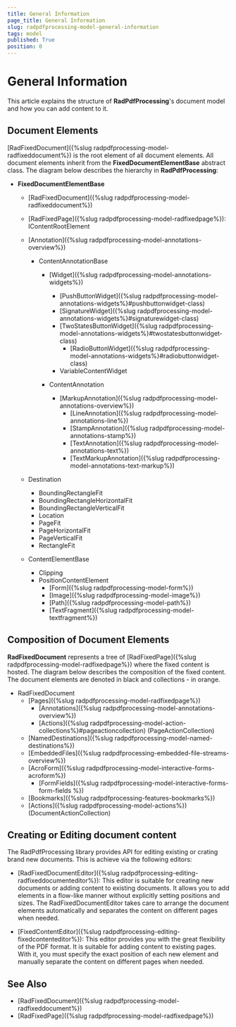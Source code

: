 ```yaml
---
title: General Information
page_title: General Information
slug: radpdfprocessing-model-general-information
tags: model
published: True
position: 0
---
```


# General Information

This article explains the structure of __RadPdfProcessing__'s document model and how you can add content to it.

## Document Elements

[RadFixedDocument]({%slug radpdfprocessing-model-radfixeddocument%}) is the root element of all document elements. All document elements inherit from the __FixedDocumentElementBase__ abstract class. The diagram below describes the hierarchy in __RadPdfProcessing__:

* **FixedDocumentElementBase**
  * [RadFixedDocument]({%slug radpdfprocessing-model-radfixeddocument%})
  * [RadFixedPage]({%slug radpdfprocessing-model-radfixedpage%}): IContentRootElement
  * [Annotation]({%slug radpdfprocessing-model-annotations-overview%})
    * ContentAnnotationBase
      * [Widget]({%slug radpdfprocessing-model-annotations-widgets%})
        * [PushButtonWidget]({%slug radpdfprocessing-model-annotations-widgets%}#pushbuttonwidget-class)
        * [SignatureWidget]({%slug radpdfprocessing-model-annotations-widgets%}#signaturewidget-class)
        * [TwoStatesButtonWidget]({%slug radpdfprocessing-model-annotations-widgets%}#twostatesbuttonwidget-class)
          * [RadioButtonWidget]({%slug radpdfprocessing-model-annotations-widgets%}#radiobuttonwidget-class)
        * VariableContentWidget

      * ContentAnnotation
        * [MarkupAnnotation]({%slug radpdfprocessing-model-annotations-overview%})
          * [LineAnnotation]({%slug radpdfprocessing-model-annotations-line%})
          * [StampAnnotation]({%slug radpdfprocessing-model-annotations-stamp%})
          * [TextAnnotation]({%slug radpdfprocessing-model-annotations-text%})
          * [TextMarkupAnnotation]({%slug radpdfprocessing-model-annotations-text-markup%})

  * Destination
    * BoundingRectangleFit
    * BoundingRectangleHorizontalFit
    * BoundingRectangleVerticalFit
    * Location
    * PageFit
    * PageHorizontalFit
    * PageVerticalFit
    * RectangleFit
  * ContentElementBase
    * Clipping
    * PositionContentElement
      * [Form]({%slug radpdfprocessing-model-form%})
      * [Image]({%slug radpdfprocessing-model-image%})
      * [Path]({%slug radpdfprocessing-model-path%})
      * [TextFragment]({%slug radpdfprocessing-model-textfragment%})

<!-- ![Rad Pdf Processing Model 01](images/RadPdfProcessing_Model_01.png) -->

## Composition of Document Elements

__RadFixedDocument__ represents a tree of [RadFixedPage]({%slug radpdfprocessing-model-radfixedpage%}) where the fixed content is hosted. The diagram below describes the composition of the fixed content. The document elements are denoted in black and collections - in orange.

 * RadFixedDocument
   * [Pages]({%slug radpdfprocessing-model-radfixedpage%}) 
     * [Annotations]({%slug radpdfprocessing-model-annotations-overview%})
     * [Actions]({%slug radpdfprocessing-model-action-collections%}#pageactioncollection) (PageActionCollection)
   * [NamedDestinations]({%slug radpdfprocessing-model-named-destinations%})
   * [EmbeddedFiles]({%slug radpdfprocessing-embedded-file-streams-overview%})
   * [AcroForm]({%slug radpdfprocessing-model-interactive-forms-acroform%})
      * [FormFields]({%slug radpdfprocessing-model-interactive-forms-form-fields %})
   * [Bookmarks]({%slug radpdfprocessing-features-bookmarks%})
   * [Actions]({%slug radpdfprocessing-model-actions%}) (DocumentActionCollection)

<!-- ![Rad Pdf Processing Model 02](images/RadPdfProcessing_Model_02.png) -->

## Creating or Editing document content 

The RadPdfProcessing library provides API for editing existing or crating brand new documents. This is achieve via the following editors: 
* [RadFixedDocumentEditor]({%slug radpdfprocessing-editing-radfixeddocumenteditor%}): This editor is suitable for creating new documents or adding content to existing documents. It allows you to add elements in a flow-like manner without explicitly setting positions and sizes. The RadFixedDocumentEditor takes care to arrange the document elements automatically and separates the content on different pages when needed.


* [FixedContentEditor]({%slug radpdfprocessing-editing-fixedcontenteditor%}): This editor provides you with the great flexibility of the PDF format. It is suitable for adding content to existing pages. With it, you must specify the exact position of each new element and manually separate the content on different pages when needed.

## See Also

 * [RadFixedDocument]({%slug radpdfprocessing-model-radfixeddocument%})
 * [RadFixedPage]({%slug radpdfprocessing-model-radfixedpage%})
